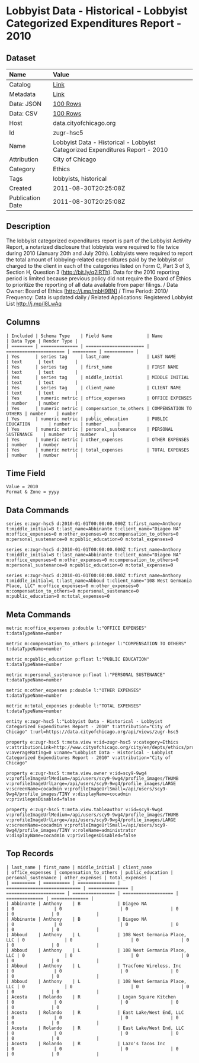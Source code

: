# Lobbyist Data - Historical - Lobbyist Categorized Expenditures Report - 2010

## Dataset

| Name | Value |
| :--- | :---- |
| Catalog | [Link](https://catalog.data.gov/dataset/lobbyist-data-lobbyist-categorized-expenditures-report-2010-b739a) |
| Metadata | [Link](https://data.cityofchicago.org/api/views/zugr-hsc5) |
| Data: JSON | [100 Rows](https://data.cityofchicago.org/api/views/zugr-hsc5/rows.json?max_rows=100) |
| Data: CSV | [100 Rows](https://data.cityofchicago.org/api/views/zugr-hsc5/rows.csv?max_rows=100) |
| Host | data.cityofchicago.org |
| Id | zugr-hsc5 |
| Name | Lobbyist Data - Historical - Lobbyist Categorized Expenditures Report - 2010 |
| Attribution | City of Chicago |
| Category | Ethics |
| Tags | lobbyists, historical |
| Created | 2011-08-30T20:25:08Z |
| Publication Date | 2011-08-30T20:25:08Z |

## Description

The lobbyist categorized expenditures report is part of the Lobbyist Activity Report, a notarized disclosure that lobbyists were required to file twice during 2010 (January 20th and July 20th). Lobbyists were required to report  the total amount of lobbying-related expenditures paid by the lobbyist or charged to the client in each of the categories listed on Form C, Part 3 of 3, Section H, Question 3 (http://bit.ly/q2lRTh). Data for the 2010 reporting period is limited because previous policy did not require the Board of Ethics to prioritize the reporting of all data available from paper filings. / Data Owner: Board of Ethics [http://j.mp/mbH9BN] / Time Period: 2010/ Frequency: Data is updated daily / Related Applications: Registered Lobbyist List http://j.mp/l8LwAq

## Columns

```ls
| Included | Schema Type    | Field Name             | Name                   | Data Type | Render Type |
| ======== | ============== | ====================== | ====================== | ========= | =========== |
| Yes      | series tag     | last_name              | LAST NAME              | text      | text        |
| Yes      | series tag     | first_name             | FIRST NAME             | text      | text        |
| Yes      | series tag     | middle_initial         | MIDDLE INITIAL         | text      | text        |
| Yes      | series tag     | client_name            | CLIENT NAME            | text      | text        |
| Yes      | numeric metric | office_expenses        | OFFICE EXPENSES        | number    | number      |
| Yes      | numeric metric | compensation_to_others | COMPENSATION TO OTHERS | number    | number      |
| Yes      | numeric metric | public_education       | PUBLIC EDUCATION       | number    | number      |
| Yes      | numeric metric | personal_sustenance    | PERSONAL SUSTENANCE    | number    | number      |
| Yes      | numeric metric | other_expenses         | OTHER EXPENSES         | number    | number      |
| Yes      | numeric metric | total_expenses         | TOTAL EXPENSES         | number    | number      |
```

## Time Field

```ls
Value = 2010
Format & Zone = yyyy
```

## Data Commands

```ls
series e:zugr-hsc5 d:2010-01-01T00:00:00.000Z t:first_name=Anthony t:middle_initial=B t:last_name=Abbinante t:client_name="Diageo NA" m:office_expenses=0 m:other_expenses=0 m:compensation_to_others=0 m:personal_sustenance=0 m:public_education=0 m:total_expenses=0

series e:zugr-hsc5 d:2010-01-01T00:00:00.000Z t:first_name=Anthony t:middle_initial=B t:last_name=Abbinante t:client_name="Diageo NA" m:office_expenses=0 m:other_expenses=0 m:compensation_to_others=0 m:personal_sustenance=0 m:public_education=0 m:total_expenses=0

series e:zugr-hsc5 d:2010-01-01T00:00:00.000Z t:first_name=Anthony t:middle_initial=L t:last_name=Abboud t:client_name="108 West Germania Place, LLC" m:office_expenses=0 m:other_expenses=0 m:compensation_to_others=0 m:personal_sustenance=0 m:public_education=0 m:total_expenses=0
```

## Meta Commands

```ls
metric m:office_expenses p:double l:"OFFICE EXPENSES" t:dataTypeName=number

metric m:compensation_to_others p:integer l:"COMPENSATION TO OTHERS" t:dataTypeName=number

metric m:public_education p:float l:"PUBLIC EDUCATION" t:dataTypeName=number

metric m:personal_sustenance p:float l:"PERSONAL SUSTENANCE" t:dataTypeName=number

metric m:other_expenses p:double l:"OTHER EXPENSES" t:dataTypeName=number

metric m:total_expenses p:double l:"TOTAL EXPENSES" t:dataTypeName=number

entity e:zugr-hsc5 l:"Lobbyist Data - Historical - Lobbyist Categorized Expenditures Report - 2010" t:attribution="City of Chicago" t:url=https://data.cityofchicago.org/api/views/zugr-hsc5

property e:zugr-hsc5 t:meta.view v:id=zugr-hsc5 v:category=Ethics v:attributionLink=http://www.cityofchicago.org/city/en/depts/ethics/provdrs/lobby.html v:averageRating=0 v:name="Lobbyist Data - Historical - Lobbyist Categorized Expenditures Report - 2010" v:attribution="City of Chicago"

property e:zugr-hsc5 t:meta.view.owner v:id=scy9-9wg4 v:profileImageUrlMedium=/api/users/scy9-9wg4/profile_images/THUMB v:profileImageUrlLarge=/api/users/scy9-9wg4/profile_images/LARGE v:screenName=cocadmin v:profileImageUrlSmall=/api/users/scy9-9wg4/profile_images/TINY v:displayName=cocadmin v:privilegesDisabled=false

property e:zugr-hsc5 t:meta.view.tableauthor v:id=scy9-9wg4 v:profileImageUrlMedium=/api/users/scy9-9wg4/profile_images/THUMB v:profileImageUrlLarge=/api/users/scy9-9wg4/profile_images/LARGE v:screenName=cocadmin v:profileImageUrlSmall=/api/users/scy9-9wg4/profile_images/TINY v:roleName=administrator v:displayName=cocadmin v:privilegesDisabled=false
```

## Top Records

```ls
| last_name | first_name | middle_initial | client_name                  | office_expenses | compensation_to_others | public_education | personal_sustenance | other_expenses | total_expenses | 
| ========= | ========== | ============== | ============================ | =============== | ====================== | ================ | =================== | ============== | ============== | 
| Abbinante | Anthony    | B              | Diageo NA                    | 0               | 0                      | 0                | 0                   | 0              | 0              | 
| Abbinante | Anthony    | B              | Diageo NA                    | 0               | 0                      | 0                | 0                   | 0              | 0              | 
| Abboud    | Anthony    | L              | 108 West Germania Place, LLC | 0               | 0                      | 0                | 0                   | 0              | 0              | 
| Abboud    | Anthony    | L              | 108 West Germania Place, LLC | 0               | 0                      | 0                | 0                   | 0              | 0              | 
| Abboud    | Anthony    | L              | Tracfone Wireless, Inc       | 0               | 0                      | 0                | 0                   | 0              | 0              | 
| Abboud    | Anthony    | L              | 108 West Germania Place, LLC | 0               | 0                      | 0                | 0                   | 0              | 0              | 
| Acosta    | Rolando    | R              | Logan Square Kitchen         | 0               | 0                      | 0                | 0                   | 0              | 0              | 
| Acosta    | Rolando    | R              | East Lake/West End, LLC      | 0               | 0                      | 0                | 0                   | 0              | 0              | 
| Acosta    | Rolando    | R              | East Lake/West End, LLC      | 0               | 0                      | 0                | 0                   | 0              | 0              | 
| Acosta    | Rolando    | R              | Lazo's Tacos Inc             | 0               | 0                      | 0                | 0                   | 0              | 0              | 
```